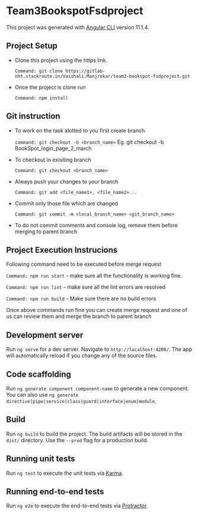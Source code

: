 # Team3BookspotFsdproject

This project was generated with [Angular CLI](https://github.com/angular/angular-cli) version 11.1.4.

## Project Setup

* Clone this project using the https link.

    `Command: git clone https://gitlab-nht.stackroute.in/Vaishali.Manjrekar/team3-bookspot-fsdproject.git`
    
* Once the project is clone run 

    `Command: npm install`


## Git instruction

* To work on the task alotted to you first create branch

    `command: git checkout -b <branch_name>` Eg. git checkout -b BookSpot_login_page_2_march

* To checkout in exisiting branch 

    `Command: git checkout <branch_name>`
     
* Always push your changes to your branch
    
    `Command: git add <file_name1>, <file_name2>...`

* Commit only those file which are changed
    
    `Command: git commit -m <local_branch_name> <git_branch_name>`

* To do not commit comments and console log, remove them before merging to parent branch


## Project Execution Instrucions

Following command need to be executed before merge request

`Command: npm run start` - make sure all the functionality is working fine.

`Command: npm run lint` - make sure all the lint errors are resolved

`Command: npm run build` - Make sure there are no build errors


Once above commands run fine you can create merge request and one of us can review them and merge the branch to parent branch

## Development server

Run `ng serve` for a dev server. Navigate to `http://localhost:4200/`. The app will automatically reload if you change any of the source files.

## Code scaffolding

Run `ng generate component component-name` to generate a new component. You can also use `ng generate directive|pipe|service|class|guard|interface|enum|module`.

## Build

Run `ng build` to build the project. The build artifacts will be stored in the `dist/` directory. Use the `--prod` flag for a production build.

## Running unit tests

Run `ng test` to execute the unit tests via [Karma](https://karma-runner.github.io).

## Running end-to-end tests

Run `ng e2e` to execute the end-to-end tests via [Protractor](http://www.protractortest.org/).

